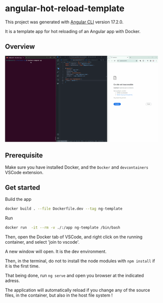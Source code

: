 # angular-hot-reload-template

This project was generated with [Angular CLI](https://github.com/angular/angular-cli) version 17.2.0.

It is a template app for hot reloading of an Angular app with Docker.

## Overview

![demo gif](hot_reload_demo.gif)

## Prerequisite
Make sure you have installed Docker, and the ```Docker``` and ```devcontainers```  VSCode extension.

## Get started

Build the app
```bash
docker build . --file Dockerfile.dev --tag ng-template
```

Run
```bash
docker run  -it --rm -v ./:/app ng-template /bin/bash 
```
Then, open the Docker tab of VSCode, and right click on the running container, and select 'join to vscode'.

A new window will open. It is the dev environment. 

Then, in the terminal, do not to install the node modules with ```npm install``` if it is the first time.

That being done, run ```ng serve``` and open you browser at the indicated adress.

The application will automatically reload if you change any of the source files, in the container, but also in the host file system !